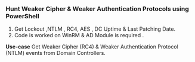 ### Hunt Weaker Cipher & Weaker Authentication Protocols using PowerShell
1. Get Lockout ,NTLM , RC4, AES , DC Uptime & Last Patching Date.
2. Code is worked on WinRM & AD Module is required .

**Use-case**
Get Weaker Cipher (RC4) & Weaker Authentication Protocol (NTLM) events from Domain Controllers.  



